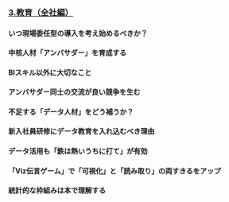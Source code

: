 ### [3.教育（全社編）](./4/4_link/1.htm3)
#### いつ現場委任型の導入を考え始めるべきか？
#### 中核人材「アンバサダー」を育成する
#### BIスキル以外に大切なこと
#### アンバサダー同士の交流が良い競争を生む
#### 不足する「データ人材」をどう補うか？
#### 新入社員研修にデータ教育を入れ込むべき理由
#### データ活用も「鉄は熱いうちに打て」が有効
#### 「Viz伝言ゲーム」で「可視化」と「読み取り」の両すきるをアップ
#### 統計的な枠組みは本で理解する
